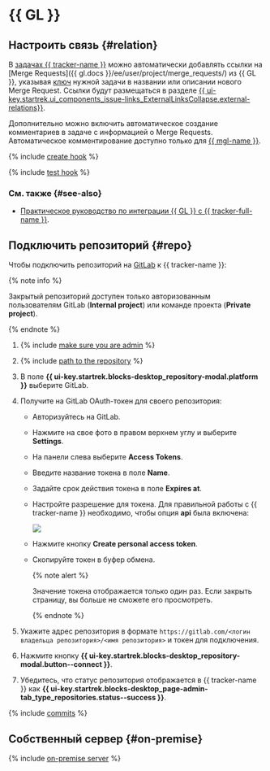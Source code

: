 # {{ GL }}

## Настроить связь {#relation}


В [задачах {{ tracker-name }}](../about-tracker.md#zadacha) можно автоматически добавлять ссылки на [Merge Requests]({{ gl.docs }}/ee/user/project/merge_requests/) из {{ GL }}, указывая [ключ](../glossary.md#key) нужной задачи в названии или описании нового Merge Request. Ссылки будут размещаться в разделе [{{ ui-key.startrek.ui_components_issue-links_ExternalLinksCollapse.external-relations}}](../external-links.md).

Дополнительно можно включить автоматическое создание комментариев в задаче с информацией о Merge Requests. Автоматическое комментирование доступно только для [{{ mgl-name }}](../../managed-gitlab/).

{% include [create hook](../../_includes/managed-gitlab/create-hook.md) %}

{% include [test hook](../../_includes/managed-gitlab/test-hook.md) %}

### См. также {#see-also}

* [Практическое руководство по интеграции {{ GL }} с {{ tracker-full-name }}](../../managed-gitlab/tutorials/tracker-integration.md).

## Подключить репозиторий {#repo}

Чтобы подключить репозиторий на [GitLab](https://gitlab.com) к {{ tracker-name }}:

{% note info %}

Закрытый репозиторий доступен только авторизованным пользователям GitLab (**Internal project**) или команде проекта (**Private project**).

{% endnote %}

1. {% include [make sure you are admin](../../_includes/tracker/make-sure-admin.md) %}

1. {% include [path to the repository](../../_includes/tracker/repository-path.md) %}

1. В поле **{{ ui-key.startrek.blocks-desktop_repository-modal.platform }}** выберите GitLab.

1. Получите на GitLab OAuth-токен для своего репозитория:

    - Авторизуйтесь на GitLab.

    - Нажмите на свое фото в правом верхнем углу и выберите **Settings**.

    - На панели слева выберите **Access Tokens**.

    - Введите название токена в поле **Name**.

    - Задайте срок действия токена в поле **Expires at**.

    - Настройте разрешение для токена. Для правильной работы с {{ tracker-name }} необходимо, чтобы опция **api** была включена:

        ![](../../_assets/tracker/gitlab-token-settings.png)

    - Нажмите кнопку **Create personal access token**.

    - Скопируйте токен в буфер обмена.

        {% note alert %}

        Значение токена отображается только один раз. Если закрыть страницу, вы больше не сможете его просмотреть.

        {% endnote %}

1. Укажите адрес репозитория в формате `https://gitlab.com/<логин владельца репозитория>/<имя репозитория>` и токен для подключения.

1. Нажмите кнопку **{{ ui-key.startrek.blocks-desktop_repository-modal.button--connect }}**.

1. Убедитесь, что статус репозитория отображается в {{ tracker-name }} как **{{ ui-key.startrek.blocks-desktop_page-admin-tab_type_repositories.status--success }}**.

{% include [commits](../../_includes/tracker/add_commits.md) %}

## Собственный сервер {#on-premise}

{% include [on-premise server](../../_includes/tracker/on-premise-server.md) %}

